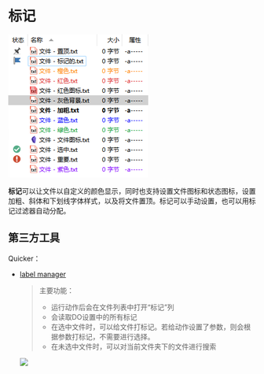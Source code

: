 # 标记
![](images/标记/标记.png)

**标记**可以让文件以自定义的颜色显示，同时也支持设置文件图标和状态图标，设置加粗、斜体和下划线字体样式，以及将文件置顶。标记可以手动设置，也可以用标记过滤器自动分配。

## 第三方工具
Quicker：
- [label manager](https://getquicker.net/Sharedaction?code=152c97b6-a822-4f75-cd46-08dbf3670a31)

  > 主要功能：
  > - 运行动作后会在文件列表中打开“标记”列
  > - 会读取DO设置中的所有标记
  > - 在选中文件时，可以给文件打标记。若给动作设置了参数，则会根据参数打标记，不需要进行选择。
  > - 在未选中文件时，可以对当前文件夹下的文件进行搜索
  
  ![](https://files.getquicker.net/_actionDemos/152c97b6-a822-4f75-cd46-08dbf3670a31/20231205043712_094737_23888_label.gif)